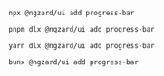 ```bash tab="npm" copyButton
npx @ngzard/ui add progress-bar
```

```bash tab="pnpm"
pnpm dlx @ngzard/ui add progress-bar
```

```bash tab="yarn"
yarn dlx @ngzard/ui add progress-bar
```

```bash tab="bun"
bunx @ngzard/ui add progress-bar
```
